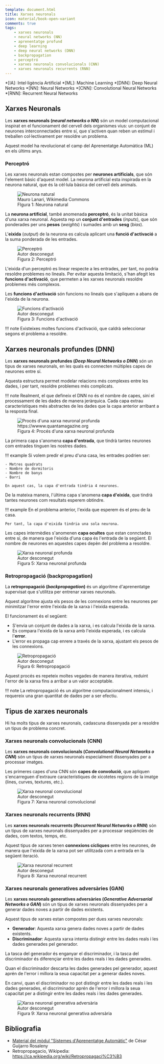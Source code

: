 ```yaml
---
template: document.html
title: Xarxes neuronals
icon: material/book-open-variant
comments: true
tags:
    - xarxes neuronals
    - neural networks (NN)
    - aprenentatge profund
    - deep learning
    - deep neural networks (DNN)
    - backpropagation
    - perceptró
    - xarxes neuronals convolucionals (CNN)
    - xarxes neuronals recurrents (RNN)
---
```


*[IA]: Intel·ligència Artificial
*[ML]: Machine Learning
*[DNN]: Deep Neural Networks
*[NN]: Neural Networks
*[CNN]: Convolutional Neural Networks
*[RNN]: Recurrent Neural Networks


## Xarxes Neuronals
Les __xarxes neuronals (*neural networks o NN*)__ són un model
computacional inspirat en el funcionament del cervell dels organismes
vius: un conjunt de neurones interconnectades entre sí, que s'activen
quan reben un estímul i treballen col·lectivament per resoldre un
problema.

Aquest model ha revolucionat el camp del Aprenentatge Automàtica (ML)
en els últims anys.

### Perceptró
Les xarxes neuronals estan compostes per __neurones artificials__, que són
l'element bàsic d'aquest model. La neurona artificial esta inspirada en
la neurona natural, que és la cèl·lula bàsica del cervell dels animals.

<figure id="figure-1">
    <img src="../img/neurona.png" alt="Neurona natural">
    <figcaption class="attribution">Mauro Lanari, Wikimedia Commons</figcaption>
    <figcaption>FIgura 1: Neurona natural</figcaption>
</figure>

La __neurona artificial__, també anomenada __perceptró__, és
la unitat bàsica d'una xarxa neuronal. Aquesta rep un __conjunt d'entrades__
(*inputs*), que són ponderades per uns __pesos__ (*weights*) i sumades
amb un __sesg__ (*bias*).

L'__eixida__ (*output*) de la neurona es calcula aplicant una __funció
d'activació__ a la suma ponderada de les entrades.

<figure id="figure-2">
    <img src="../img/perceptron.png" alt="Perceptró">
    <figcaption class="attribution">Autor desconegut</figcaption>
    <figcaption>Figura 2: Perceptró</figcaption>
</figure>

L'eixida d'un perceptró es linear respecte a les entrades, per tant, no
podria resoldre problemes no lineals. Per evitar aquesta limitació,
s'han afegit les __funcions d'activació__, que permeten a les xarxes
neuronals resoldre problemes més complexos.

Les __funcions d'activació__ són funcions no lineals que s'apliquen a
abans de l'eixida de la neurona.

<figure id="figure-3">
    <img src="../img/activation.jpeg" alt="Funcions d'activació">
    <figcaption class="attribution">Autor desconegut</figcaption>
    <figcaption>Figura 3: Funcions d'activació</figcaption>
</figure>

!!! note
    Existeixes moltes funcions d'activació, que caldrà seleccionar
    segons el problema a resoldre.

## Xarxes neuronals profundes (DNN)
Les __xarxes neuronals profundes (*Deep Neural Networks o DNN*)__ són
un tipus de xarxes neuronals, en les quals es connecten múltiples capes
de neurones entre sí.

Aquesta estructura permet modelar relacions més complexes entre les
dades, i per tant, resoldre problemes més complicats.

!!! note
    Realment, el que defineix el DNN no és el nombre de capes, siní el
    processament de les dades de manera jeràrquica. Cada capa extrau característiques
    més abstractes de les dades que la capa anterior arribant
    a la resposta final.

<figure id="figure-4">
    <img src="../img/deep-learning-process.png" alt="Procés d'una xarxa neuronal profunda">
    <figcaption class="attribution">https://wwww.quantamagazine.org</figcaption>
    <figcaption>Figura 4: Procés d'una xarxa neuronal profunda</figcaption>
</figure>

La primera capa s'anomena __capa d'entrada__, que tindrà tantes neurones
com entrades tinguen les nostres dades.

!!! example
    Si volem predir el preu d'una casa, les entrades podrien ser:

    - Metres quadrats
    - Nombre de dormitoris
    - Nombre de banys
    - Barri

    En aquest cas, la capa d'entrada tindria 4 neurones.

De la mateixa manera, l'última capa s'anomena __capa d'eixida__, que
tindrà tantes neurones com resultats esperem obtindre.

!!! example
    En el problema anterior, l'exida que esperem és el preu de la casa.

    Per tant, la capa d'eixida tindria una sola neurona.

Les capes intermèdies s'anomenen __capa ocultes__ que estan connctades entre sí,
de manera que l'eixida d'una capa és l'entrada de la següent. El nombre de neurones
en aquestes capes depèn del problema a resoldre.

<figure id="figure-5">
    <img src="../img/dnn.png" alt="Xarxa neuronal profunda">
    <figcaption class="attribution">Autor desconegut</figcaption>
    <figcaption>Figura 5: Xarxa neuronal profunda</figcaption>
</figure>

### Retropropagació (backpropagation)
La __retropropagació (*backpropagation*)__ és un algoritme d'aprenentatge
supervisat que s'utilitza per entrenar xarxes neuronals.

Aquest algoritme ajusta els pesos de les connexions entre les neurones
per minimitzar l'error entre l'eixida de la xarxa i l'eixida esperada.

El funcionament és el següent:

- S'envia un conjunt de dades a la xarxa, i es calcula l'eixida de la xarxa.
- Es compara l'eixida de la xarxa amb l'eixida esperada, i es calcula l'__error__.
- L'error es propaga cap enrere a través de la xarxa, ajustant els pesos de les connexions.

<figure id="figure-6">
    <img src="../img/backpropagation.png" alt="Retropropagació">
    <figcaption class="attribution">Autor desconegut</figcaption>
    <figcaption>Figura 6: Retropropagació</figcaption>
</figure>

Aquest procés es repeteix moltes vegades de manera iterativa, reduint
l'error de la xarxa fins a arribar a un valor acceptable.

!!! note
    La retropropagació és un algoritme computacionalment intensiu, i
    requereix una gran quantitat de dades per a ser efectiu.


## Tipus de xarxes neuronals
Hi ha molts tipus de xarxes neuronals, cadascuna dissenyada per a
resoldre un tipus de problema concret.


### Xarxes neuronals convolucionals (CNN)
Les __xarxes neuronals convolucionals (*Convolutional Neural Networks o CNN*)__
són un tipus de xarxes neuronals especialment dissenyades per a processar
imatges.

Les primeres capes d'una CNN són __capes de convolució__, que apliquen
s'encarreguen d'extraure característiques de xicotetes regions de la
imatge (lines, curves, textures, etc.).

<figure id="figure-7">
    <img src="../img/cnn.jpg" alt="Xarxa neuronal convolucional">
    <figcaption class="attribution">Autor desconegut</figcaption>
    <figcaption>Figura 7: Xarxa neuronal convolucional</figcaption>
</figure>


### Xarxes neuronals recurrents (RNN)
Les __xarxes neuronals recurrents (*Recurrent Neural Networks o RNN*)__
són un tipus de xarxes neuronals dissenyades per a processar seqüències
de dades, com textos, temps, etc.

Aquest tipus de xarxes tenen __connexions cícliques__ entre les neurones,
de manera que l'eixida de la xarxa pot ser utilitzada com a entrada en
la següent iteració.

<figure id="figure-8">
    <img src="../img/rnn.png" alt="Xarxa neuronal recurrent">
    <figcaption class="attribution">Autor desconegut</figcaption>
    <figcaption>Figura 8: Xarxa neuronal recurrent</figcaption>
</figure>


### Xarxes neuronals generatives adversàries (GAN)
Les __xarxes neuronals generatives adversàries (*Generative Adversarial Networks o GAN*)__
són un tipus de xarxes neuronals dissenyades per a generar dades noves
a partir de dades existents.

Aquest tipus de xarxes estan compostes per dues xarxes neuronals:

- __Generador__: Aquesta xarxa genera dades noves a partir de dades existents.
- __Discriminador__: Aquesta xarxa intenta distingir entre les dades reals
    i les dades generades pel generador.

La tasca del generador és enganyar el discriminador, i la tasca del
discriminador és diferençiar entre les dades reals i les dades generades.

Quan el discriminador descarta les dades generades pel generador, aquest
aprén de l'error i millora la seua capacitat per a generar dades noves.

En canvi, quan el discriminador no pot distingir entre les dades reals i
les dades generades, el discriminador aprén de l'error i millora la seua
capacitat per a distingir entre les dades reals i les dades generades.

<figure id="figure-9">
    <img src="../img/gan.png" alt="Xarxa neuronal generativa adversària">
    <figcaption class="attribution">Autor desconegut</figcaption>
    <figcaption>Figura 9: Xarxa neuronal generativa adversària</figcaption>
</figure>


## Bibliografia
- [Material del mòdul "Sistemes d'Aprenentatge Automàtic"](https://cesguiro.es/) de César Guijarro Rosaleny
- Retropropagacio, Wikipedia: https://ca.wikipedia.org/wiki/Retropropagaci%C3%B3

